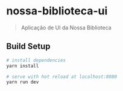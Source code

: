 # nossa-biblioteca-ui

> Aplicação de UI da Nossa Biblioteca

## Build Setup

``` bash
# install dependencies
yarn install

# serve with hot reload at localhost:8080
yarn run dev
